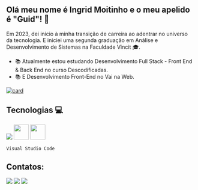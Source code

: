 ## Olá meu nome é Ingrid Moitinho e o meu apelido é "Guid"! 👋

Em 2023, dei início à minha transição de carreira ao adentrar no universo da tecnologia. E iniciei uma segunda graduação em Análise e Desenvolvimento de Sistemas na Faculdade Vincit 🎓.

- 📚 Atualmente estou estudando Desenvolvimento Full Stack - Front End & Back End no curso Descodificadas.
- 📚 E Desenvolvimento Front-End no Vai na Web.  


[![card](https://github-readme-stats.vercel.app/api?username=ingridmoitinho&theme=dark)](https://github.com/anuraghazra/github-readme-stats)


## Tecnologias 💻

<img src="https://img.shields.io/badge/HTML5-E34F26?style=for-the-badge&logo=html5&logoColor=white"/>
<img loading="lazy" src="https://cdn.jsdelivr.net/gh/devicons/devicon/icons/css3/css3-original.svg" width="40" height="40"/>
<img loading="lazy" src="https://cdn.jsdelivr.net/gh/devicons/devicon/icons/javascript/javascript-original.svg" width="40" height="40"/>

 ```
Visual Studio Code 
```
## Contatos:

<div>

<a href="https://instagram.com/guiids" target="_blank"><img loading="lazy" src="https://img.shields.io/badge/-Instagram-%23E4405F?style=for-the-badge&logo=instagram&logoColor=white" target="_blank"></a>
<a href = "mailto:ingridmoitinho@gmail.com"><img loading="lazy" src="https://img.shields.io/badge/Gmail-D14836?style=for-the-badge&logo=gmail&logoColor=white" target="_blank"></a>
<a href="https://www.linkedin.com/in/ingridmoitinho/" target="_blank"><img loading="lazy" src="https://img.shields.io/badge/-LinkedIn-%230077B5?style=for-the-badge&logo=linkedin&logoColor=white" target="_blank"></a>   
</div>
         
<!--
**ingridmoitinho/ingridmoitinho** is a ✨ _special_ ✨ repository because its `README.md` (this file) appears on your GitHub profile.

Here are some ideas to get you started:

- 🔭 I’m currently working on ...
- 🌱 I’m currently learning ...
- 👯 I’m looking to collaborate on ...
- 🤔 I’m looking for help with ...
- 💬 Ask me about ...
- 📫 How to reach me: ...
- 😄 Pronouns: ...
- ⚡ Fun fact: ...
-->
